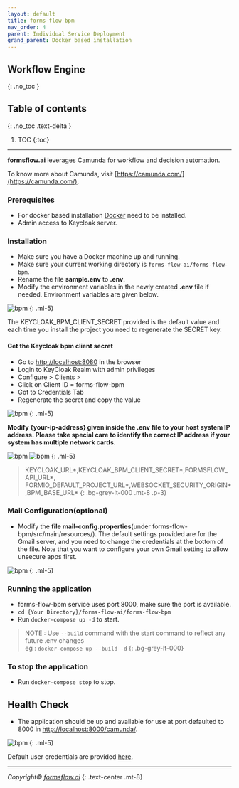 ```yaml
---
layout: default
title: forms-flow-bpm
nav_order: 4
parent: Individual Service Deployment
grand_parent: Docker based installation
---
```


## Workflow Engine
{: .no_toc }

## Table of contents
{: .no_toc .text-delta }

1. TOC
{:toc}
 
---

**formsflow.ai** leverages Camunda for workflow and decision automation.

To know more about Camunda, visit [https://camunda.com/](https://camunda.com/).

### Prerequisites
- For docker based installation [Docker](https://www.docker.com/) need to be installed.
- Admin access to Keycloak server.

### Installation
- Make sure you have a Docker machine up and running.
- Make sure your current working directory is `forms-flow-ai/forms-flow-bpm`.
- Rename the file **sample.env** to **.env**.
- Modify the environment variables in the newly created **.env** file if needed. Environment variables are given below.  

![bpm](../../../assets//setup/bpm1.png)
{: .ml-5}    

The KEYCLOAK_BPM_CLIENT_SECRET provided is the default value and each time you install the project you need to regenerate the SECRET key.  

#### Get the Keycloak bpm client secret
- Go to [http://localhost:8080](http://localhost:8080/) in the browser
- Login to KeyCloak Realm with admin privileges
- Configure > Clients >
- Click on Client ID = forms-flow-bpm
- Got to Credentials Tab
- Regenerate the secret and copy the value  

![bpm](../../../assets//setup/bpm2.png)
{: .ml-5}     

**Modify {your-ip-address} given inside the .env file to your host system IP address. Please take special care to identify the correct IP address if your system has multiple network cards.**  

![bpm](../../../assets//setup/bpm3.png)
![bpm](../../../assets//setup/bpm4.png)
{: .ml-5}   

> KEYCLOAK_URL*,KEYCLOAK_BPM_CLIENT_SECRET*,FORMSFLOW_API_URL*, FORMIO_DEFAULT_PROJECT_URL*,WEBSOCKET_SECURITY_ORIGIN*,BPM_BASE_URL* 
{: .bg-grey-lt-000 .mt-8 .p-3}  

### Mail Configuration(optional)
- Modify the **file mail-config.properties**(under forms-flow-bpm/src/main/resources/). The default settings provided are for the Gmail server, and you need to change the credentials at the bottom of the file. Note that you want to configure your own Gmail setting to allow unsecure apps first.  

![bpm](../../../assets//setup/bpm5.png)
{: .ml-5}  

### Running the application
- forms-flow-bpm service uses port 8000, make sure the port is available.
- `cd {Your Directory}/forms-flow-ai/forms-flow-bpm`
- Run `docker-compose up -d` to start.  

> NOTE : Use `--build` command with the start command to reflect any future .env changes  
>eg : `docker-compose up --build -d`
{: .bg-grey-lt-000}   

### To stop the application
- Run `docker-compose stop` to stop.  

## Health Check
- The application should be up and available for use at port defaulted to 8000 in [http://localhost:8000/camunda/](http://localhost:8000/camunda/).  

![bpm](../../../assets//setup/bpm6.png)
{: .ml-5}    

Default user credentials are provided <a href="/Pages/user_credentials.html"  target="_blank" > here</a>.  


  --- 
*Copyright© [formsflow.ai](https://formsflow.ai/)*
{: .text-center .mt-8}

 